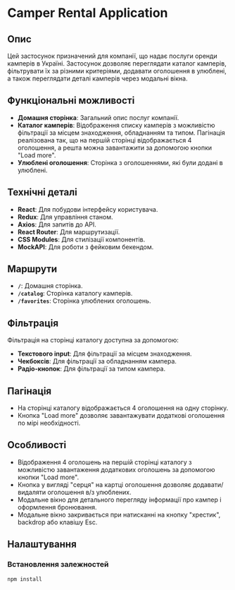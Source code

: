 # Camper Rental Application

## Опис

Цей застосунок призначений для компанії, що надає послуги оренди камперів в Україні. Застосунок дозволяє переглядати каталог камперів, фільтрувати їх за різними критеріями, додавати оголошення в улюблені, а також переглядати деталі камперів через модальні вікна.

## Функціональні можливості

- **Домашня сторінка**: Загальний опис послуг компанії.
- **Каталог камперів**: Відображення списку камперів з можливістю фільтрації за місцем знаходження, обладнанням та типом. Пагінація реалізована так, що на першій сторінці відображається 4 оголошення, а решта можна завантажити за допомогою кнопки "Load more".
- **Улюблені оголошення**: Сторінка з оголошеннями, які були додані в улюблені.

## Технічні деталі

- **React**: Для побудови інтерфейсу користувача.
- **Redux**: Для управління станом.
- **Axios**: Для запитів до API.
- **React Router**: Для маршрутизації.
- **CSS Modules**: Для стилізації компонентів.
- **MockAPI**: Для роботи з фейковим бекендом.

## Маршрути

- **`/`**: Домашня сторінка.
- **`/catalog`**: Сторінка каталогу камперів.
- **`/favorites`**: Сторінка улюблених оголошень.

## Фільтрація

Фільтрація на сторінці каталогу доступна за допомогою:

- **Текстового input**: Для фільтрації за місцем знаходження.
- **Чекбоксів**: Для фільтрації за обладнанням кампера.
- **Радіо-кнопок**: Для фільтрації за типом кампера.

## Пагінація

- На сторінці каталогу відображається 4 оголошення на одну сторінку.
- Кнопка "Load more" дозволяє завантажувати додаткові оголошення по мірі необхідності.

## Особливості

- Відображення 4 оголошень на першій сторінці каталогу з можливістю завантаження додаткових оголошень за допомогою кнопки "Load more".
- Кнопка у вигляді "серця" на картці оголошення дозволяє додавати/видаляти оголошення в/з улюблених.
- Модальне вікно для детального перегляду інформації про кампер і оформлення бронювання.
- Модальне вікно закривається при натисканні на кнопку "хрестик", backdrop або клавішу Esc.

## Налаштування

### Встановлення залежностей

```bash
npm install
```

